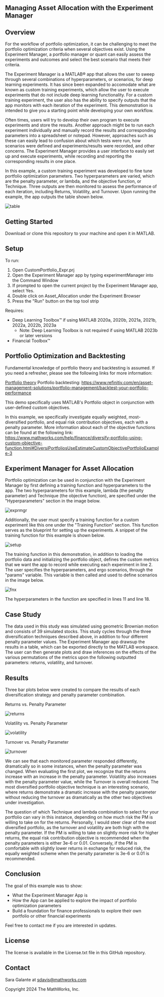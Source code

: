 ## Managing Asset Allocation with the Experiment Manager

## Overview
For the workflow of portfolio optimization, it can be challenging to meet the portfolio optimization criteria when several objectives exist. Using the Experiment Manager, a portfolio manager or quant can easily assess the experiments and outcomes and select the best scenario that meets their criteria.

The Experiment Manager is a MATLAB® app that allows the user to sweep through several combinations
of hyperparameters, or scenarios, for deep learning experiments. It has since been expanded to 
accomodate what are known as custom training experiments, which allow the user to execute experiments
that do not include deep learning functionality. For a custom training experiment, the user also
has the ability to specify outputs that the app monitors with each iteration of the experiment. This
demonstration is intended to give you a starting point while developing your own workflow.

Often times, users will try to develop their own program to execute experiments and store the results.
Another approach might be to run each experiment individually and manually record the results and
corresponding parameters into a spreadsheet or notepad. However, approaches such as these can easily
lead to confusion about which tests were run, how scenarios were defined and experiments/results
were recorded, and other concerns. The Experiment Manager provides a user interface to easily
set up and execute experiments, while recording and reporting the corresponding results in one place.

In this example, a custom training experiment was developed to fine tune portfolio optimization parameters.
Two hyperparameters are varied, which are the penalty parameter, or lambda, and the objective function, or
Technique. Three outputs are then monitored to assess the performance of each iteration, including Returns,
Volatility, and Turnover. Upon running the example, the app outputs the table shown below.

![table](images/table.png)

## Getting Started
Download or clone this repository to your machine and open it in MATLAB.

## Setup
To run:
1. Open CustomPortfolio_Expr.prj
2. Open the Experiment Manager app by typing experimentManager into the Command Window
3. If prompted to open the current project by the Experiment Manager app, select Yes.
4. Double click on Asset_Allocation under the Experiment Browser
5. Press the "Run" button on the top tool strip

Requires:
* Deep Learning Toolbox™ if using MATLAB 2020a, 2020b, 2021a, 2021b, 2022a, 2022b, 2023a
	* Note: Deep Learning Toolbox is not required if using MATLAB 2023b or later versions
* Financial Toolbox™

## Portfolio Optimization and Backtesting
Fundamental knowledge of portfolio theory and backtesting is assumed. If you need a refresher,
please see the following links for more information:

[Portfolio theory](https://corporatefinanceinstitute.com/resources/capital-markets/modern-portfolio-theory-mpt/)
Portfolio backtesting: https://www.refinitiv.com/en/asset-management-solutions/portfolio-management/backtest-your-portfolio-performance

This demo specifically uses MATLAB's Portfolio object in conjunction with user-defined custom objectives.

In this example, we specifically investigate equally weighted, most-diversified portfolio, and equal
risk contribution objectives, each with a penalty parameter. More information about each of the objective
functions can be found at the following link:
https://www.mathworks.com/help/finance/diversify-portfolio-using-custom-objective-function.html#DiversiPortfoliosUseEstimateCustomObjectivePortfolioExample-3

## Experiment Manager for Asset Allocation
Portfolio optimization can be used in conjunction with the Experiment Manager by first defining a training function and
hyperparameters to the app. The two hyperparameters for this example, lambda (the penalty parameter) and Technique
(the objective function), are specified under the "Hyperparameters" section in the image below.

![exprmgr](images/exprmgr.png)

Additionally, the user must specify a training function for a custom experiment like this one under the "Training Function" section.
This function serves as the blueprint for setting up the experiments. A snippet of the training function for this example is shown
below.

![setup](images/setup.png)

The training function in this demonstration, in addition to loading the portfolio data and initializing the portfolio
object, defines the custom metrics that we want the app to record while executing each experiment in line 2. The user
specifies the hyperparameters, and ergo scenarios, through the "params" variable. This variable is then called and 
used to define scenarios in the image below.

![fnx](images/fnx.png)

The hyperparameters in the function are specified in lines 11 and line 18.

## Case Study
The data used in this study was simulated using geometric Brownian motion and consists of 39 simulated stocks. This
study cycles through the three diversification techniques described above, in addition to four different penalty
parameter values. The Experiment Manager app drawsup the results in a table, which can be exported directly to the
MATLAB workspace. The user can then generate plots and draw inferences on the effects of the various permutations
of the metrics upon the following outputted parameters: returns, volatility, and turnover.

## Results
Three bar plots below were created to compare the results of each diversification strategy and penalty parameter combination. 

Returns vs. Penalty Parameter

![returns](images/returns.png)

Volatility vs. Penalty Parameter

![volatility](images/volatility.png)

Turnover vs. Penalty Parameter

![turnover](images/turnover.png)

We can see that each monitored parameter responded differently, dramatically so in some instances, when the penalty
parameter was changed. When evaluating the first plot, we recognize that the returns increase with an increase in the
penalty parameter. Volatility also increases with the penalty parameter value, while the Turnover is overall reduced.
The most diversified portfolio objective technique is an interesting scenario, where returns demonstrate a dramatic
increase with the penalty parameter without reducing the turnover as dramatically as the other two objectives under
investigation.

The question of which Technique and lambda combination to select for your portfolio can vary in this instance, depending
on how much risk the PM is willing to take on for the returns. Personally, I would steer clear of the most diversified
portfolio, as the turnover and volatility are both high with the penalty parameter. If the PM is willing to take on
slightly more risk for higher returns, the equal risk contribution objective is recommended when the penalty parameters is
either 3e-6 or 0.01. Conversely, if the PM is comfortable with slightly lower returns in exchange for reduced risk, the
equally weighted scheme when the penalty parameter is 3e-6 or 0.01 is recommended.

## Conclusion
The goal of this example was to show:
* What the Experiment Manager App is
* How the App can be applied to explore the impact of portfolio optimization parameters
* Build a foundation for finance professionals to explore their own portfolio or other financial experiments

Feel free to contact me if you are interested in updates.

## License
The license is available in the License.txt file in this GitHub repository.

## Contact
Sara Galante at sdavis@mathworks.com

Copyright 2024 The MathWorks, Inc.
